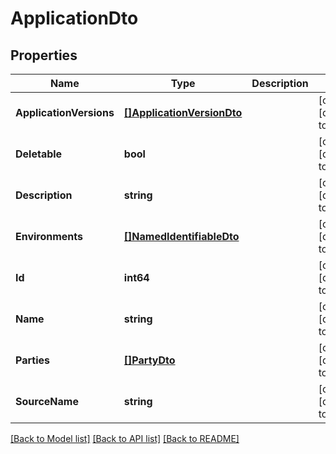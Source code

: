 # ApplicationDto

## Properties
Name | Type | Description | Notes
------------ | ------------- | ------------- | -------------
**ApplicationVersions** | [**[]ApplicationVersionDto**](ApplicationVersionDto.md) |  | [optional] [default to null]
**Deletable** | **bool** |  | [optional] [default to null]
**Description** | **string** |  | [optional] [default to null]
**Environments** | [**[]NamedIdentifiableDto**](NamedIdentifiableDto.md) |  | [optional] [default to null]
**Id** | **int64** |  | [optional] [default to null]
**Name** | **string** |  | [optional] [default to null]
**Parties** | [**[]PartyDto**](PartyDto.md) |  | [optional] [default to null]
**SourceName** | **string** |  | [optional] [default to null]

[[Back to Model list]](../README.md#documentation-for-models) [[Back to API list]](../README.md#documentation-for-api-endpoints) [[Back to README]](../README.md)


